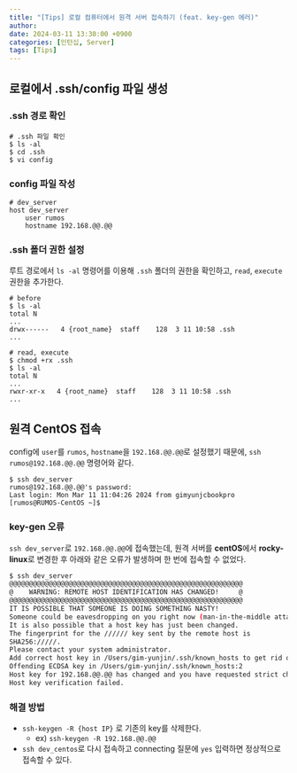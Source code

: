 ```yaml
---
title: "[Tips] 로컬 컴퓨터에서 원격 서버 접속하기 (feat. key-gen 에러)"
author:
date: 2024-03-11 13:30:00 +0900
categories: [인턴십, Server]
tags: [Tips]
---
```


## **로컬에서 .ssh/config 파일 생성**

### **.ssh 경로 확인**

```shell
# .ssh 파일 확인
$ ls -al
$ cd .ssh
$ vi config
```

### **config 파일 작성**

```shell
# dev_server
host dev_server
	user rumos
	hostname 192.168.@@.@@
```

### **.ssh 폴더 권한 설정**

루트 경로에서 `ls -al` 명령어를 이용해 `.ssh` 폴더의 권한을 확인하고, `read`, `execute` 권한을 추가한다.

```shell
# before
$ ls -al
total N
...
drwx------   4 {root_name}  staff    128  3 11 10:58 .ssh
...

# read, execute
$ chmod +rx .ssh
$ ls -al
total N
...
rwxr-xr-x   4 {root_name}  staff    128  3 11 10:58 .ssh
...
```

## **원격 CentOS 접속**

config에 `user`를 `rumos`, `hostname`을 `192.168.@@.@@`로 설정했기 때문에, `ssh rumos@192.168.@@.@@` 명령어와 같다.

```shell
$ ssh dev_server
rumos@192.168.@@.@@'s password:
Last login: Mon Mar 11 11:04:26 2024 from gimyunjcbookpro
[rumos@RUMOS-CentOS ~]$
```

### **key-gen 오류**

`ssh dev_server`로 `192.168.@@.@@`에 접속했는데, 원격 서버를 **centOS**에서 **rocky-linux**로 변경한 후 아래와 같은 오류가 발생하며 한 번에 접속할 수 없었다.

```bash
$ ssh dev_server
@@@@@@@@@@@@@@@@@@@@@@@@@@@@@@@@@@@@@@@@@@@@@@@@@@@@@@@@@@@
@    WARNING: REMOTE HOST IDENTIFICATION HAS CHANGED!     @
@@@@@@@@@@@@@@@@@@@@@@@@@@@@@@@@@@@@@@@@@@@@@@@@@@@@@@@@@@@
IT IS POSSIBLE THAT SOMEONE IS DOING SOMETHING NASTY!
Someone could be eavesdropping on you right now (man-in-the-middle attack)!
It is also possible that a host key has just been changed.
The fingerprint for the ////// key sent by the remote host is
SHA256://///.
Please contact your system administrator.
Add correct host key in /Users/gim-yunjin/.ssh/known_hosts to get rid of this message.
Offending ECDSA key in /Users/gim-yunjin/.ssh/known_hosts:2
Host key for 192.168.@@.@@ has changed and you have requested strict checking.
Host key verification failed.
```

### **해결 방법**

- `ssh-keygen -R {host IP}` 로 기존의 key를 삭제한다.
  - ex) `ssh-keygen -R 192.168.@@.@@`
- `ssh dev_centos`로 다시 접속하고 connecting 질문에 `yes` 입력하면 정상적으로 접속할 수 있다.

<script src="https://utteranc.es/client.js"
        repo="RumosZin/rumoszin.github.io"
        issue-term="pathname"
        theme="github-light"
        crossorigin="anonymous"
        async>
</script>
